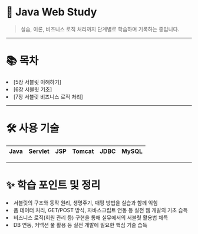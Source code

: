 # 📖 Java Web Study
> 실습, 이론, 비즈니스 로직 처리까지 단계별로 학습하며 기록하는 중입니다.

<hr>

# 📚 목차
<li>[5장 서블릿 이해하기]
<li>[6장 서블릿 기초]
<li>[7장 서블릿 비즈니스 로직 처리]

<hr>

# 🛠️ 사용 기술

| Java | Servlet | JSP | Tomcat | JDBC | MySQL |
|------|---------|-----|--------|------|-------|

<hr>

# ✨ 학습 포인트 및 정리

<li> 서블릿의 구조와 동작 원리, 생명주기, 매핑 방법을 실습과 함께 익힘
<li> 폼 데이터 처리, GET/POST 방식, 자바스크립트 연동 등 실전 웹 개발의 기초 습득
<li> 비즈니스 로직(회원 관리 등) 구현을 통해 실무에서의 서블릿 활용법 체득
<li> DB 연동, 커넥션 풀 활용 등 실전 개발에 필요한 핵심 기술 습득

# 
